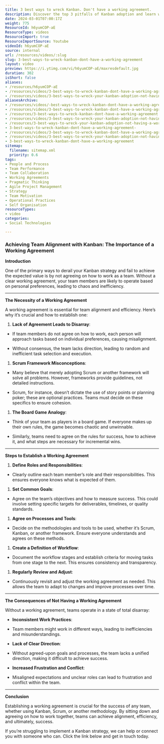 ```yaml
---
title: 3 best ways to wreck Kanban. Don't have a working agreement.
description: Discover the top 3 pitfalls of Kanban adoption and learn why a working agreement is essential for team alignment and success in agile collaboration!
date: 2024-03-01T07:00:17Z
weight: 775
ResourceId: h6yumCOP-aE
ResourceType: videos
ResourceImport: true
ResourceImportSource: Youtube
videoId: h6yumCOP-aE
source: internal
url: /resources/videos/:slug
slug: 3-best-ways-to-wreck-kanban-dont-have-a-working-agreement
layout: video
preview: https://i.ytimg.com/vi/h6yumCOP-aE/maxresdefault.jpg
duration: 302
isShort: false
aliases:
- /resources/h6yumCOP-aE
- /resources/videos/3-best-ways-to-wreck-kanban-dont-have-a-working-agreement
- /resources/videos/3-best-ways-to-wreck-your-kanban-adoption-not-having-a-working-agreement
aliasesArchive:
- /resources/videos/-best-ways-to-wreck-kanban-dont-have-a-working-agreement-
- /resources/videos/3-best-ways-to-wreck-kanban-dont-have-a-working-agreement-
- /resources/3-best-ways-to-wreck-kanban-dont-have-a-working-agreement
- /resources/videos/3-best-ways-to-wreck-your-kanban-adoption-not-having-a-working-agreement-
- /resources/3-best-ways-to-wreck-your-kanban-adoption-not-having-a-working-agreement-
- 3-best-ways-to-wreck-kanban-dont-have-a-working-agreement-
- /resources/videos/3-best-ways-to-wreck-kanban-dont-have-a-working-agreement
- /resources/videos/3-best-ways-to-wreck-your-kanban-adoption-not-having-a-working-agreement
- 3-best-ways-to-wreck-kanban-dont-have-a-working-agreement
sitemap:
  filename: sitemap.xml
  priority: 0.6
tags:
- People and Process
- Team Performance
- Team Collaboration
- Working Agreements
- Pragmatic Thinking
- Agile Project Management
- Strategy
- Team Motivation
- Operational Practices
- Self Organisation
resourceTypes:
- video
categories:
- Social Technologies

---
```

### Achieving Team Alignment with Kanban: The Importance of a Working Agreement

**Introduction**

One of the primary ways to derail your Kanban strategy and fail to achieve the expected value is by not agreeing on how to work as a team. Without a clear working agreement, your team members are likely to operate based on personal preferences, leading to chaos and inefficiency.



* * *

**The Necessity of a Working Agreement**

A working agreement is essential for team alignment and efficiency. Here’s why it’s crucial and how to establish one:

1. **Lack of Agreement Leads to Disarray**:

- If team members do not agree on how to work, each person will approach tasks based on individual preferences, causing misalignment.

- Without consensus, the team lacks direction, leading to random and inefficient task selection and execution.

1. **Scrum Framework Misconceptions**:

- Many believe that merely adopting Scrum or another framework will solve all problems. However, frameworks provide guidelines, not detailed instructions.

- Scrum, for instance, doesn’t dictate the use of story points or planning poker; these are optional practices. Teams must decide on these specifics to ensure cohesion.

1. **The Board Game Analogy**:

- Think of your team as players in a board game. If everyone makes up their own rules, the game becomes chaotic and unwinnable.

- Similarly, teams need to agree on the rules for success, how to achieve it, and what steps are necessary for incremental wins.

* * *

**Steps to Establish a Working Agreement**

1. **Define Roles and Responsibilities**:

- Clearly outline each team member’s role and their responsibilities. This ensures everyone knows what is expected of them.

1. **Set Common Goals**:

- Agree on the team’s objectives and how to measure success. This could involve setting specific targets for deliverables, timelines, or quality standards.

1. **Agree on Processes and Tools**:

- Decide on the methodologies and tools to be used, whether it’s Scrum, Kanban, or another framework. Ensure everyone understands and agrees on these methods.

1. **Create a Definition of Workflow**:

- Document the workflow stages and establish criteria for moving tasks from one stage to the next. This ensures consistency and transparency.

1. **Regularly Review and Adjust**:

- Continuously revisit and adjust the working agreement as needed. This allows the team to adapt to changes and improve processes over time.

* * *

**The Consequences of Not Having a Working Agreement**

Without a working agreement, teams operate in a state of total disarray:

- **Inconsistent Work Practices**:

- Team members might work in different ways, leading to inefficiencies and misunderstandings.

- **Lack of Clear Direction**:

- Without agreed-upon goals and processes, the team lacks a unified direction, making it difficult to achieve success.

- **Increased Frustration and Conflict**:

- Misaligned expectations and unclear roles can lead to frustration and conflict within the team.

* * *

**Conclusion**

Establishing a working agreement is crucial for the success of any team, whether using Kanban, Scrum, or another methodology. By sitting down and agreeing on how to work together, teams can achieve alignment, efficiency, and ultimately, success.

If you’re struggling to implement a Kanban strategy, we can help or connect you with someone who can. Click the link below and get in touch today.
